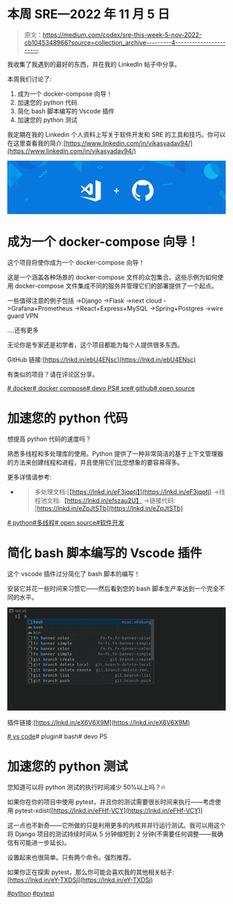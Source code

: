 # 本周 SRE—2022 年 11 月 5 日

> 原文：<https://medium.com/codex/sre-this-week-5-nov-2022-cb1045348966?source=collection_archive---------4----------------------->

我收集了我遇到的最好的东西，并在我的 LinkedIn 帖子中分享。

本周我们讨论了:

1.  成为一个 docker-compose 向导！
2.  加速您的 python 代码
3.  简化 bash 脚本编写的 Vscode 插件
4.  加速您的 python 测试

我定期在我的 Linkedin 个人资料上写关于软件开发和 SRE 的工具和技巧。你可以在这里查看我的简介:[https://www.linkedin.com/in/vikasyadav94/](https://www.linkedin.com/in/vikasyadav94/)

![](img/0d149f1e5f77871f8bdc69656a7deac5.png)

# 成为一个 docker-compose 向导！

这个项目将使你成为一个 docker-compose 向导！

这是一个涵盖各种场景的 docker-compose 文件的众包集合。这些示例为如何使用 docker-compose 文件集成不同的服务并管理它们的部署提供了一个起点。

一些值得注意的例子包括
->Django
->Flask
->next cloud
->Grafana+Prometheus
->React+Express+MySQL
->Spring+Postgres
->wire guard VPN

….还有更多

无论你是专家还是初学者，这个项目都能为每个人提供很多东西。

GitHub 链接:[https://lnkd.in/ebU4ENsc](https://lnkd.in/ebU4ENsc)

有类似的项目？请在评论区分享。

[# docker](https://www.linkedin.com/feed/hashtag/?keywords=docker&highlightedUpdateUrns=urn%3Ali%3Aactivity%3A6992714188330524672)[# docker compose](https://www.linkedin.com/feed/hashtag/?keywords=dockercompose&highlightedUpdateUrns=urn%3Ali%3Aactivity%3A6992714188330524672)[# devo PS](https://www.linkedin.com/feed/hashtag/?keywords=devops&highlightedUpdateUrns=urn%3Ali%3Aactivity%3A6992714188330524672)[# sre](https://www.linkedin.com/feed/hashtag/?keywords=sre&highlightedUpdateUrns=urn%3Ali%3Aactivity%3A6992714188330524672)[# github](https://www.linkedin.com/feed/hashtag/?keywords=github&highlightedUpdateUrns=urn%3Ali%3Aactivity%3A6992714188330524672)[# open source](https://www.linkedin.com/feed/hashtag/?keywords=opensource&highlightedUpdateUrns=urn%3Ali%3Aactivity%3A6992714188330524672)

# 加速您的 python 代码

想提高 python 代码的速度吗？

熟悉多线程和多处理库的使用。Python 提供了一种非常简洁的基于上下文管理器的方法来创建线程和进程，并且使用它们比您想象的要容易得多。

更多详情请参考:
- >多处理文档:[【https://lnkd.in/eF3jqptj】](https://lnkd.in/eF3jqptj)
->线程池文档:【https://lnkd.in/efszau2U】
->链接代码:[https://lnkd.in/eZpJtSTb](https://lnkd.in/eZpJtSTb)

[# python](https://www.linkedin.com/feed/hashtag/?keywords=python&highlightedUpdateUrns=urn%3Ali%3Aactivity%3A6993447324223991808)[#多线程](https://www.linkedin.com/feed/hashtag/?keywords=multithreading&highlightedUpdateUrns=urn%3Ali%3Aactivity%3A6993447324223991808)[# open source](https://www.linkedin.com/feed/hashtag/?keywords=opensource&highlightedUpdateUrns=urn%3Ali%3Aactivity%3A6993447324223991808)[#软件开发](https://www.linkedin.com/feed/hashtag/?keywords=softwaredevelopment&highlightedUpdateUrns=urn%3Ali%3Aactivity%3A6993447324223991808)

# 简化 bash 脚本编写的 Vscode 插件

这个 vscode 插件过分简化了 bash 脚本的编写！

安装它并花一些时间来习惯它——然后看到您的 bash 脚本生产率达到一个完全不同的水平。

![](img/7b95be77d0a8ecfa8e6e9530eb86a387.png)

插件链接:[https://lnkd.in/eX6V6X9M](https://lnkd.in/eX6V6X9M)

[# vs code](https://www.linkedin.com/feed/hashtag/?keywords=vscode&highlightedUpdateUrns=urn%3Ali%3Aactivity%3A6993795064283947008)# plugin# bash# devo PS

# 加速您的 python 测试

您知道可以将 python 测试的执行时间减少 50%以上吗？🔥

如果你在你的项目中使用 pytest，并且你的测试需要很长时间来执行——考虑使用 pytest-xdist([https://lnkd.in/eFHf-VCY](https://lnkd.in/eFHf-VCY))

这一点也不新奇——它所做的只是利用更多的内核并并行运行测试。我可以用这个将 Django 项目的测试持续时间从 5 分钟缩短到 2 分钟(不需要任何调整——我确信有可能进一步延长)。

设置起来也很简单。只有两个命令。强烈推荐。

如果你正在探索 pytest，那么你可能会喜欢我的其他相关帖子:[https://lnkd.in/eY-TXDSj](https://lnkd.in/eY-TXDSj)

[#python](https://www.linkedin.com/feed/hashtag/?keywords=python&highlightedUpdateUrns=urn%3Ali%3Aactivity%3A6994199560629690368) [#pytest](https://www.linkedin.com/feed/hashtag/?keywords=pytest&highlightedUpdateUrns=urn%3Ali%3Aactivity%3A6994199560629690368)